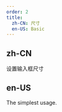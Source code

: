 ```yaml
---
order: 2
title:
  zh-CN: 尺寸
  en-US: Basic
---
```


## zh-CN

设置输入框尺寸

## en-US

The simplest usage.


